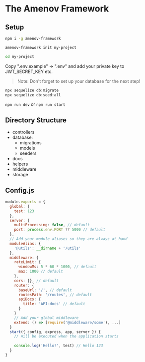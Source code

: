 # The Amenov Framework

## Setup

```sh
npm i -g amenov-framework

amenov-framework init my-project

cd my-project
```

Copy ".env.example" -> ".env" and add your private key to JWT_SECRET_KEY etc.

> Note: Don't forget to set up your database for the next step!

```sh
npx sequelize db:migrate
npx sequelize db:seed:all
```

`npm run dev` or `npm run start`

## Directory Structure

- controllers
- database:
  - migrations
  - models
  - seeders
- docs
- helpers
- middleware
- storage

## Config.js

```javascript
module.exports = {
  global: {
    test: 123
  },
  server: {
    multiProcessing: false, // default
    port: process.env.PORT ?? 5000 // default
  },
  // Add your module aliases so they are always at hand
  moduleAlias: {
    '@utils': __dirname + '/utils'
  },
  middleware: {
    rateLimit: {
      windowMs: 5 * 60 * 1000, // default
      max: 1000 // default
    },
    cors: {}, // default
    router: {
      baseUrl: '/', // default
      routesPath: '/routes', // default
      apiDocs: {
        title: 'API-docs' // default
      }
    }
    // Add your global middleware
    extend: () => [require('@middleware/some'), ...]
  }
  start({ config, express, app, server }) {
    // Will be executed when the application starts
    
    console.log('Hello!', test) // Hello 123
  }
}

```
